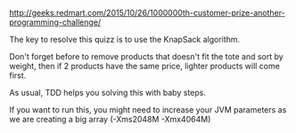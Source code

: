 http://geeks.redmart.com/2015/10/26/1000000th-customer-prize-another-programming-challenge/

The key to resolve this quizz is to use the KnapSack algorithm.

Don't forget before to remove products that doesn't fit the tote and sort by weight, then if 2 products have the same price, lighter products will come first.

As usual, TDD helps you solving this with baby steps.

If you want to run this, you might need to increase your JVM parameters as we are creating a big array (-Xms2048M -Xmx4064M)
